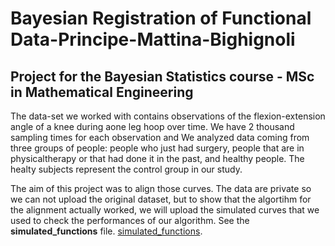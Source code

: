 # Bayesian Registration of Functional Data-Principe-Mattina-Bighignoli
## Project for the Bayesian Statistics course - MSc in Mathematical Engineering 

The data-set we worked with contains observations of the flexion-extension angle of a knee during aone leg hoop over time. We have 2 thousand sampling times for each observation and We analyzed data coming from three groups of people: people who just had surgery, people that are in physicaltherapy or that had done it in the past, and healthy people. The healty subjects represent the control group in our study. 

The aim of this project was to align those curves. The data are private so we can not upload the original dataset, but to show that the algortihm for the alignment actually worked, we will upload the simulated curves that we used to check the performances of our algorithm. See the **simulated_functions** file.
[simulated_functions](https://github.com/PrincipeFederica/Bayesian-Principe-Mattina-Bighignoli/blob/main/simulated_functions.R).

